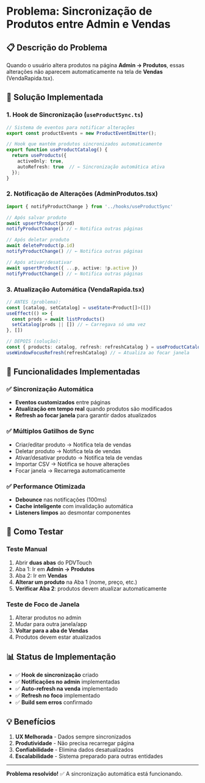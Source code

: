 # Problema: Sincronização de Produtos entre Admin e Vendas

## 📋 Descrição do Problema
Quando o usuário altera produtos na página **Admin → Produtos**, essas alterações não aparecem automaticamente na tela de **Vendas** (VendaRapida.tsx).

## 🔧 Solução Implementada

### 1. Hook de Sincronização (`useProductSync.ts`)
```typescript
// Sistema de eventos para notificar alterações
export const productEvents = new ProductEventEmitter();

// Hook que mantém produtos sincronizados automaticamente
export function useProductCatalog() {
  return useProducts({ 
    activeOnly: true,
    autoRefresh: true  // ← Sincronização automática ativa
  });
}
```

### 2. Notificação de Alterações (AdminProdutos.tsx)
```typescript
import { notifyProductChange } from '../hooks/useProductSync'

// Após salvar produto
await upsertProduct(prod)
notifyProductChange() // ← Notifica outras páginas

// Após deletar produto  
await deleteProduct(p.id)
notifyProductChange() // ← Notifica outras páginas

// Após ativar/desativar
await upsertProduct({ ...p, active: !p.active })
notifyProductChange() // ← Notifica outras páginas
```

### 3. Atualização Automática (VendaRapida.tsx)
```typescript
// ANTES (problema):
const [catalog, setCatalog] = useState<Product[]>([])
useEffect(() => {
  const prods = await listProducts()
  setCatalog(prods || []) // ← Carregava só uma vez
}, [])

// DEPOIS (solução):  
const { products: catalog, refresh: refreshCatalog } = useProductCatalog()
useWindowFocusRefresh(refreshCatalog) // ← Atualiza ao focar janela
```

## 🎯 Funcionalidades Implementadas

### ✅ Sincronização Automática
- **Eventos customizados** entre páginas
- **Atualização em tempo real** quando produtos são modificados
- **Refresh ao focar janela** para garantir dados atualizados

### ✅ Múltiplos Gatilhos de Sync
- Criar/editar produto → Notifica tela de vendas
- Deletar produto → Notifica tela de vendas  
- Ativar/desativar produto → Notifica tela de vendas
- Importar CSV → Notifica se houve alterações
- Focar janela → Recarrega automaticamente

### ✅ Performance Otimizada
- **Debounce** nas notificações (100ms)
- **Cache inteligente** com invalidação automática
- **Listeners limpos** ao desmontar componentes

## 🧪 Como Testar

### Teste Manual
1. Abrir **duas abas** do PDVTouch
2. Aba 1: Ir em **Admin → Produtos**
3. Aba 2: Ir em **Vendas** 
4. **Alterar um produto** na Aba 1 (nome, preço, etc.)
5. **Verificar Aba 2**: produtos devem atualizar automaticamente

### Teste de Foco de Janela
1. Alterar produtos no admin
2. Mudar para outra janela/app
3. **Voltar para a aba de Vendas**
4. Produtos devem estar atualizados

## 📊 Status de Implementação

- ✅ **Hook de sincronização** criado
- ✅ **Notificações no admin** implementadas  
- ✅ **Auto-refresh na venda** implementado
- ✅ **Refresh no foco** implementado
- ✅ **Build sem erros** confirmado

## 💡 Benefícios

1. **UX Melhorada** - Dados sempre sincronizados
2. **Produtividade** - Não precisa recarregar página
3. **Confiabilidade** - Elimina dados desatualizados
4. **Escalabilidade** - Sistema preparado para outras entidades

---

**Problema resolvido!** ✅ A sincronização automática está funcionando.